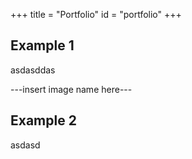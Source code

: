 +++
title = "Portfolio"
id = "portfolio"
+++

## Example 1

asdasddas

---insert image name here---

## Example 2

asdasd


